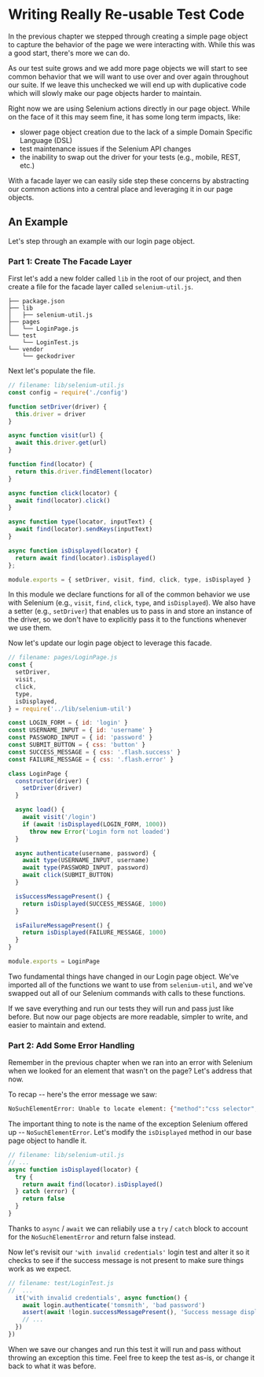 # Writing Really Re-usable Test Code

In the previous chapter we stepped through creating a simple page object to capture the behavior of the page we were interacting with. While this was a good start, there's more we can do.

As our test suite grows and we add more page objects we will start to see common behavior that we will want to use over and over again throughout our suite. If we leave this unchecked we will end up with duplicative code which will slowly make our page objects harder to maintain. 

Right now we are using Selenium actions directly in our page object. While on the face of it this may seem fine, it has some long term impacts, like:

+ slower page object creation due to the lack of a simple Domain Specific Language (DSL)
+ test maintenance issues if the Selenium API changes
+ the inability to swap out the driver for your tests (e.g., mobile, REST, etc.)

With a facade layer we can easily side step these concerns by abstracting our common actions into a central place and leveraging it in our page objects.

## An Example

Let's step through an example with our login page object.

### Part 1: Create The Facade Layer

First let's add a new folder called `lib` in the root of our project, and then create a file for the facade layer called `selenium-util.js`.

```text
├── package.json
├── lib
│   ├── selenium-util.js
├── pages
│   └── LoginPage.js
└── test
    └── LoginTest.js
└── vendor
    └── geckodriver
```

Next let's populate the file.

```javascript
// filename: lib/selenium-util.js
const config = require('./config')

function setDriver(driver) {
  this.driver = driver
}

async function visit(url) {
  await this.driver.get(url)
}

function find(locator) {
  return this.driver.findElement(locator)
}

async function click(locator) {
  await find(locator).click()
}

async function type(locator, inputText) {
  await find(locator).sendKeys(inputText)
}

async function isDisplayed(locator) {
  return await find(locator).isDisplayed()
};

module.exports = { setDriver, visit, find, click, type, isDisplayed }
```

In this module we declare functions for all of the common behavior we use with Selenium (e.g., `visit`, `find`, `click`, `type`, and `isDisplayed`). We also have a setter (e.g., `setDriver`) that enables us to pass in and store an instance of the driver, so we don't have to explicitly pass it to the functions whenever we use them.

Now let's update our login page object to leverage this facade.

```javascript
// filename: pages/LoginPage.js
const {
  setDriver,
  visit,
  click,
  type,
  isDisplayed,
} = require('../lib/selenium-util')

const LOGIN_FORM = { id: 'login' }
const USERNAME_INPUT = { id: 'username' }
const PASSWORD_INPUT = { id: 'password' }
const SUBMIT_BUTTON = { css: 'button' }
const SUCCESS_MESSAGE = { css: '.flash.success' }
const FAILURE_MESSAGE = { css: '.flash.error' }

class LoginPage {
  constructor(driver) {
    setDriver(driver)
  }

  async load() {
    await visit('/login')
    if (await !isDisplayed(LOGIN_FORM, 1000))
      throw new Error('Login form not loaded')
  }

  async authenticate(username, password) {
    await type(USERNAME_INPUT, username)
    await type(PASSWORD_INPUT, password)
    await click(SUBMIT_BUTTON)
  }

  isSuccessMessagePresent() {
    return isDisplayed(SUCCESS_MESSAGE, 1000)
  }

  isFailureMessagePresent() {
    return isDisplayed(FAILURE_MESSAGE, 1000)
  }
}

module.exports = LoginPage
```

Two fundamental things have changed in our Login page object. We've imported all of the functions we want to use from `selenium-util`, and we've swapped out all of our Selenium commands with calls to these functions. 

If we save everything and run our tests they will run and pass just like before. But now our page objects are more readable, simpler to write, and easier to maintain and extend.

### Part 2: Add Some Error Handling

Remember in the previous chapter when we ran into an error with Selenium when we looked for an element that wasn't on the page? Let's address that now.

To recap -- here's the error message we saw:

```sh
NoSuchElementError: Unable to locate element: {"method":"css selector","selector":".flash.success"}
```

The important thing to note is the name of the exception Selenium offered up -- `NoSuchElementError`. Let's modify the `isDisplayed` method in our base page object to handle it.

```javascript
// filename: lib/selenium-util.js
// ...
async function isDisplayed(locator) {
  try {
    return await find(locator).isDisplayed()
  } catch (error) {
    return false
  }
}
```

Thanks to `async` / `await` we can reliabily use a `try` / `catch` block to account for the `NoSuchElementError` and return false instead.

Now let's revisit our `'with invalid credentials'` login test and alter it so it checks to see if the success message is not present to make sure things work as we expect.

```javascript
// filename: test/LoginTest.js
//  ...
  it('with invalid credentials', async function() {
    await login.authenticate('tomsmith', 'bad password')
    assert(await !login.successMessagePresent(), 'Success message displayed')
    // ...
  })
})

```

When we save our changes and run this test it will run and pass without throwing an exception this time. Feel free to keep the test as-is, or change it back to what it was before.
